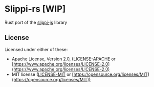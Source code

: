 # Slippi-rs [WIP]

Rust port of the [slippi-js](https://github.com/project-slippi/slippi-js) library

## License

Licensed under either of these:

- Apache License, Version 2.0, ([LICENSE-APACHE](LICENSE-APACHE) or
   [https://www.apache.org/licenses/LICENSE-2.0](https://www.apache.org/licenses/LICENSE-2.0)
- MIT license ([LICENSE-MIT](LICENSE-MIT) or
   [https://opensource.org/licenses/MIT](https://opensource.org/licenses/MIT))
